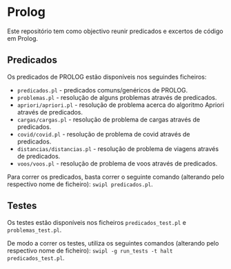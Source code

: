 # Prolog

Este repositório tem como objectivo reunir predicados e excertos de código em Prolog.

## Predicados

Os predicados de PROLOG estão disponíveis nos seguindes ficheiros:
* ``predicados.pl`` - predicados comuns/genéricos de PROLOG.
* ``problemas.pl`` - resolução de alguns problemas através de predicados.
* ``apriori/apriori.pl`` - resolução de problema acerca do algoritmo Apriori através de predicados.
* ``cargas/cargas.pl`` - resolução de problema de cargas através de predicados.
* ``covid/covid.pl`` - resolução de problema de covid através de predicados.
* ``distancias/distancias.pl`` - resolução de problema de viagens através de predicados.
* ``voos/voos.pl`` - resolução de problema de voos através de predicados.

Para correr os predicados, basta correr o seguinte comando (alterando pelo respectivo nome de ficheiro):
``swipl predicados.pl``.

## Testes

Os testes estão disponíveis nos ficheiros  ``predicados_test.pl`` e ``problemas_test.pl``.

De modo a correr os testes, utiliza os seguintes comandos (alterando pelo respectivo nome de ficheiro):
``swipl -g run_tests -t halt predicados_test.pl``.

